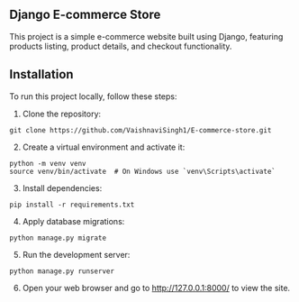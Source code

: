 Django E-commerce Store
----------------------
This project is a simple e-commerce website built using Django, featuring products listing, product details, and checkout functionality.

Installation
-------------
To run this project locally, follow these steps:

1. Clone the repository:
```
git clone https://github.com/VaishnaviSingh1/E-commerce-store.git
```
2. Create a virtual environment and activate it:
```
python -m venv venv
source venv/bin/activate  # On Windows use `venv\Scripts\activate`
```
3. Install dependencies:
```
pip install -r requirements.txt
```
4. Apply database migrations:
```
python manage.py migrate
```
5. Run the development server:
```
python manage.py runserver
```
6. Open your web browser and go to http://127.0.0.1:8000/ to view the site.


